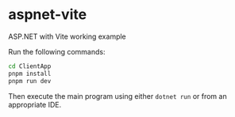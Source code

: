 # aspnet-vite
ASP.NET with Vite working example

Run the following commands:

```bash
cd ClientApp
pnpm install
pnpm run dev
```

Then execute the main program using either ```dotnet run``` or from an appropriate IDE.
